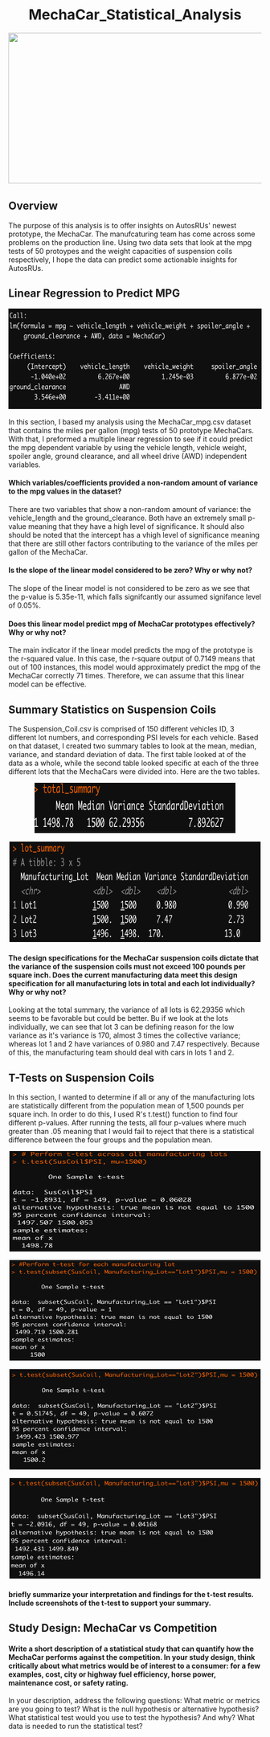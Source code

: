 <h1 align = "center"> MechaCar_Statistical_Analysis </h1>

<p align = "center">
<img src = "https://i.pinimg.com/originals/77/70/86/777086755a2f787bf4d1973e7dec3f18.png" width = "700" height = "300">
 </p>
 
<h2>Overview</h2>
The purpose of this analysis is to offer insights on AutosRUs' newest prototype, the MechaCar. The manufcaturing team has come across some problems on the production line. Using two data sets that look at the mpg tests of 50 protoypes and the weight capacities of suspension coils respectively, I hope the data can predict some actionable insights for AutosRUs.

<h2>Linear Regression to Predict MPG </h2>

<p align = "center">
<img src = "https://github.com/JoseCalucag/MechaCar_Statistical_Analysis/blob/main/pics/deliverable1LM.png" width = "600" height = "200">
 </p>

In this section, I based my analysis using the MechaCar_mpg.csv dataset that contains the miles per gallon (mpg) tests of 50 prototype MechaCars. With that, I preformed a multiple linear regression to see if it could predict the mpg dependent variable by using the vehicle length, vehicle weight, spoiler angle, ground clearance, and all wheel drive (AWD) independent variables. 

#### Which variables/coefficients provided a non-random amount of variance to the mpg values in the dataset?
There are two variables that show a non-random amount of variance: the vehicle_length and the ground_clearance. Both have an extremely small p-value meaning that they have a high level of significance. It should also should be noted that the intercept has a vhigh level of significance meaning that there are still other factors contributing to the variance of the miles per gallon of the MechaCar.

#### Is the slope of the linear model considered to be zero? Why or why not?
The slope of the linear model is not considered to be zero as we see that the p-value is 5.35e-11, which falls signifcantly our assumed signifance level of 0.05%.

#### Does this linear model predict mpg of MechaCar prototypes effectively? Why or why not?
The main indicator if the linear model predicts the mpg of the prototype is the r-squared value. In this case, the r-square output of 0.7149 means that out of 100 instances, this model would approximately predict the mpg of the MechaCar correctly 71 times. Therefore, we can assume that this linear model can be effective.

<h2> Summary Statistics on Suspension Coils </h2>

The Suspension_Coil.csv is comprised of 150 different vehicles ID, 3 different lot numbers, and corresponding PSI levels for each vehicle. Based on that dataset, I created two summary tables to look at the mean, median, variance, and standard deviation of data. The first table looked at of the data as a whole, while the second table looked specific at each of the three different lots that the MechaCars were divided into. Here are the two tables.

 <p align = "center">
<img src = "https://github.com/JoseCalucag/MechaCar_Statistical_Analysis/blob/main/pics/deliverable2Total.png" width = "400" height = "100">
 </p>

<p align = "center">
<img src = "https://github.com/JoseCalucag/MechaCar_Statistical_Analysis/blob/main/pics/deliverable2Lot.png" width = "500" height = "200">
 </p>
 


#### The design specifications for the MechaCar suspension coils dictate that the variance of the suspension coils must not exceed 100 pounds per square inch. Does the current manufacturing data meet this design specification for all manufacturing lots in total and each lot individually? Why or why not?
Looking at the total summary, the variance of all lots is 62.29356 which seems to be favorable but could be better. Bu if we look at the lots individually, we can see that lot 3 can be defining reason for the low variance as it's variance is 170, almost 3 times the collective variance; whereas lot 1 and 2 have variances of 0.980 and 7.47 respectively. Because of this, the manufacturing team should deal with cars in lots 1 and 2.

<h2> T-Tests on Suspension Coils </h2>
In this section, I wanted to determine if all or any of the manufacturing lots are statistically different from the population mean of 1,500 pounds per square inch. In order to do this, I used R's t.test() function to find four different p-values. After running the tests, all four p-values where much greater than .05 meaning that I would fail to reject that there is a statistical difference between the four groups and the population mean.

 <p align = "center">
<img src = "https://github.com/JoseCalucag/MechaCar_Statistical_Analysis/blob/main/pics/Deliverable3All.png" width = "500" height = "200">
 </p>

<p align = "center">
<img src = "https://github.com/JoseCalucag/MechaCar_Statistical_Analysis/blob/main/pics/Deliverable3Lot1.png" width = "500" height = "200">
 </p>
 
 <p align = "center">
<img src = "https://github.com/JoseCalucag/MechaCar_Statistical_Analysis/blob/main/pics/Deliverable3Lot2.png" width = "500" height = "200">
 </p>
 
 <p align = "center">
<img src = "https://github.com/JoseCalucag/MechaCar_Statistical_Analysis/blob/main/pics/Deliverable3Lot3.png" width = "500" height = "200">
 </p>
 
 
#### briefly summarize your interpretation and findings for the t-test results. Include screenshots of the t-test to support your summary.

<h2> Study Design: MechaCar vs Competition </h2>

#### Write a short description of a statistical study that can quantify how the MechaCar performs against the competition. In your study design, think critically about what metrics would be of interest to a consumer: for a few examples, cost, city or highway fuel efficiency, horse power, maintenance cost, or safety rating.

In your description, address the following questions:
What metric or metrics are you going to test?
What is the null hypothesis or alternative hypothesis?
What statistical test would you use to test the hypothesis? And why?
What data is needed to run the statistical test?
